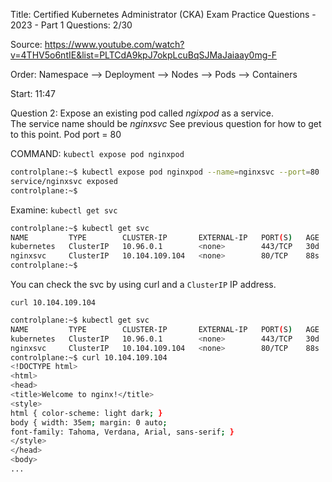 Title: Certified Kubernetes Administrator (CKA) Exam Practice Questions - 2023 - Part 1
Questions: 2/30

Source: https://www.youtube.com/watch?v=4THV5o6ntIE&list=PLTCdA9kpJ7okpLcuBqSJMaJaiaay0mg-F

Order:
Namespace --> Deployment --> Nodes --> Pods --> Containers

Start: 11:47

Question 2: 
Expose an existing pod called *ngixpod* as a service.  
The service name should be *nginxsvc* 
See previous question for how to get to this point.
Pod port = 80

COMMAND:
`kubectl expose pod nginxpod`

```bash
controlplane:~$ kubectl expose pod nginxpod --name=nginxsvc --port=80
service/nginxsvc exposed
controlplane:~$ 
```
Examine:
`kubectl get svc`

```bash
controlplane:~$ kubectl get svc
NAME         TYPE        CLUSTER-IP       EXTERNAL-IP   PORT(S)   AGE
kubernetes   ClusterIP   10.96.0.1        <none>        443/TCP   30d
nginxsvc     ClusterIP   10.104.109.104   <none>        80/TCP    88s
controlplane:~$ 
```
You can check the svc by using curl and a `ClusterIP` IP address.

`curl 10.104.109.104`
```bash
controlplane:~$ kubectl get svc
NAME         TYPE        CLUSTER-IP       EXTERNAL-IP   PORT(S)   AGE
kubernetes   ClusterIP   10.96.0.1        <none>        443/TCP   30d
nginxsvc     ClusterIP   10.104.109.104   <none>        80/TCP    88s
controlplane:~$ curl 10.104.109.104 
<!DOCTYPE html>
<html>
<head>
<title>Welcome to nginx!</title>
<style>
html { color-scheme: light dark; }
body { width: 35em; margin: 0 auto;
font-family: Tahoma, Verdana, Arial, sans-serif; }
</style>
</head>
<body>
...

```


